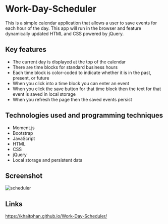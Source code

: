 # Work-Day-Scheduler

This is a simple calendar application that allows a user to save events for each hour of the day. This app will run in the browser and feature dynamically updated HTML and CSS powered by jQuery.

## Key features

* The current day is displayed at the top of the calendar
* There are time blocks for standard business hours
* Each time block is color-coded to indicate whether it is in the past, present, or future
* When you click into a time block you can enter an event
* When you click the save button for that time block then the text for that event is saved in local storage
* When you refresh the page then the saved events persist

## Technologies used and programming techniques

* Moment.js
* Bootstrap
* JavaScript
* HTML
* CSS
* jQuery
* Local storage and persistent data

## Screenshot
![scheduler](https://user-images.githubusercontent.com/74043730/107032228-92176a80-6807-11eb-8610-ca13894f46dc.PNG)
## Links
https://khaitphan.github.io/Work-Day-Scheduler/
